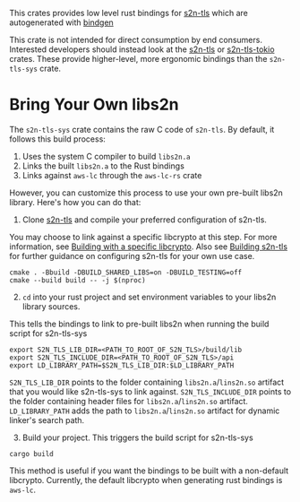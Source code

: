 This crates provides low level rust bindings for [s2n-tls](https://github.com/aws/s2n-tls) which are autogenerated with [bindgen](https://github.com/rust-lang/rust-bindgen)

This crate is not intended for direct consumption by end consumers. Interested developers should instead look at the [s2n-tls](https://crates.io/crates/s2n-tls) or [s2n-tls-tokio](https://crates.io/crates/s2n-tls-tokio) crates. These  provide higher-level, more ergonomic bindings than the `s2n-tls-sys` crate.

# Bring Your Own libs2n

The `s2n-tls-sys` crate contains the raw C code of `s2n-tls`. By default, it follows this build process:

1. Uses the system C compiler to build `libs2n.a`
2. Links the built `libs2n.a` to the Rust bindings
3. Links against `aws-lc` through the `aws-lc-rs` crate

However, you can customize this process to use your own pre-built libs2n library. Here's how you can do that:

1. Clone [s2n-tls](https://github.com/aws/s2n-tls) and compile your preferred configuration of s2n-tls.

You may choose to link against a specific libcrypto at this step. For more information, see [Building with a specific libcrypto](https://github.com/aws/s2n-tls/blob/main/docs/BUILD.md#building-with-a-specific-libcrypto).
Also see [Building s2n-tls](https://github.com/aws/s2n-tls/blob/main/docs/BUILD.md#building-s2n-tls) for further guidance on configuring s2n-tls for your own use case.
```
cmake . -Bbuild -DBUILD_SHARED_LIBS=on -DBUILD_TESTING=off
cmake --build build -- -j $(nproc)
```

2. `cd` into your rust project and set environment variables to your libs2n library sources. 

This tells the bindings to link to pre-built libs2n when running the build script for s2n-tls-sys
```
export S2N_TLS_LIB_DIR=<PATH_TO_ROOT_OF_S2N_TLS>/build/lib
export S2N_TLS_INCLUDE_DIR=<PATH_TO_ROOT_OF_S2N_TLS>/api
export LD_LIBRARY_PATH=$S2N_TLS_LIB_DIR:$LD_LIBRARY_PATH
```

`S2N_TLS_LIB_DIR` points to the folder containing `libs2n.a`/`lins2n.so` artifact that you would like s2n-tls-sys to link against.
`S2N_TLS_INCLUDE_DIR` points to the folder containing header files for `libs2n.a`/`lins2n.so` artifact.
`LD_LIBRARY_PATH` adds the path to `libs2n.a`/`lins2n.so` artifact for dynamic linker's search path.

3. Build your project. This triggers the build script for s2n-tls-sys

```
cargo build
```

This method is useful if you want the bindings to be built with a non-default libcrypto. Currently, the default libcrypto when generating rust bindings is `aws-lc`.
